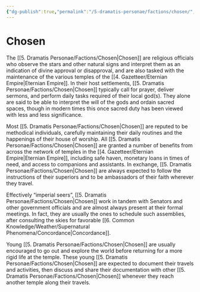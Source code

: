 ```yaml
---
{"dg-publish":true,"permalink":"/5-dramatis-personae/factions/chosen/","noteIcon":""}
---
```


# Chosen

The [[5. Dramatis Personae/Factions/Chosen\|Chosen]] are religious officials who observe the stars and other natural signs and interpret them as an indication of divine approval or disapproval, and are also tasked with the maintenance of the various temples of the [[4. Gazetteer/Eternian Empire\|Eternian Empire]]. In their host settlements, [[5. Dramatis Personae/Factions/Chosen\|Chosen]] typically call for prayer, deliver sermons, and perform daily tasks required of their local god(s). They alone are said to be able to interpret the will of the gods and ordain sacred spaces, though in modern times this once sacred duty has been viewed with less and less significance. 

Most [[5. Dramatis Personae/Factions/Chosen\|Chosen]] are reputed to be methodical individuals, carefully maintaining their daily routines and the happenings of their house of worship. All [[5. Dramatis Personae/Factions/Chosen\|Chosen]] are granted a number of benefits from across the network of temples in the [[4. Gazetteer/Eternian Empire\|Eternian Empire]], including safe haven, monetary loans in times of need, and access to companions and assistants. In exchange, [[5. Dramatis Personae/Factions/Chosen\|Chosen]] are always expected to follow the instructions of their superiors and to be ambassadors of their faith wherever they travel. 

Effectively “imperial seers”, [[5. Dramatis Personae/Factions/Chosen\|Chosen]] work in tandem with Senators and other government officials and are almost always present at their formal meetings. In fact, they are usually the ones to schedule such assemblies, after consulting the skies for favorable [[6. Common Knowledge/Weather/Supernatural Phenomena/Concordance\|Concordance]].

Young [[5. Dramatis Personae/Factions/Chosen\|Chosen]] are usually encouraged to go out and explore the world before returning for a more rigid life at the temple. These young [[5. Dramatis Personae/Factions/Chosen\|Chosen]] are expected to document their travels and activities, then discuss and share their documentation with other [[5. Dramatis Personae/Factions/Chosen\|Chosen]] whenever they reach another temple along their travels.  





